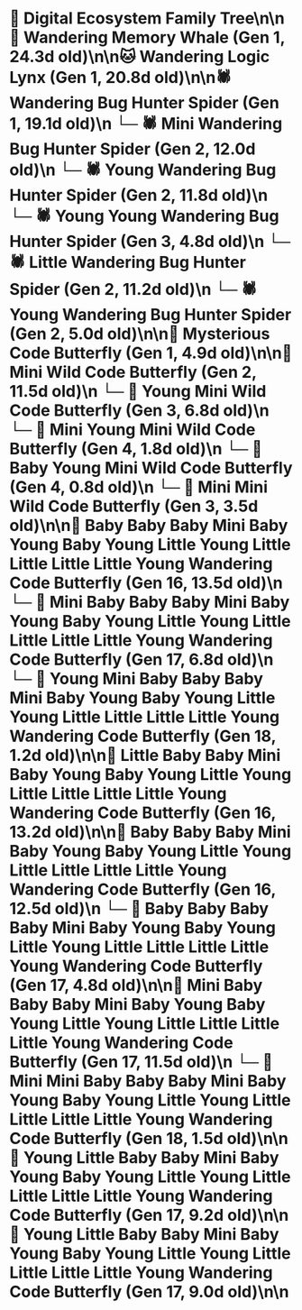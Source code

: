 # 🌳 Digital Ecosystem Family Tree\n\n🐋 Wandering Memory Whale (Gen 1, 24.3d old)\n\n🐱 Wandering Logic Lynx (Gen 1, 20.8d old)\n\n🕷️ Wandering Bug Hunter Spider (Gen 1, 19.1d old)\n  └─ 🕷️ Mini Wandering Bug Hunter Spider (Gen 2, 12.0d old)\n  └─ 🕷️ Young Wandering Bug Hunter Spider (Gen 2, 11.8d old)\n    └─ 🕷️ Young Young Wandering Bug Hunter Spider (Gen 3, 4.8d old)\n  └─ 🕷️ Little Wandering Bug Hunter Spider (Gen 2, 11.2d old)\n  └─ 🕷️ Young Wandering Bug Hunter Spider (Gen 2, 5.0d old)\n\n🦋 Mysterious Code Butterfly (Gen 1, 4.9d old)\n\n🦋 Mini Wild Code Butterfly (Gen 2, 11.5d old)\n  └─ 🦋 Young Mini Wild Code Butterfly (Gen 3, 6.8d old)\n    └─ 🦋 Mini Young Mini Wild Code Butterfly (Gen 4, 1.8d old)\n    └─ 🦋 Baby Young Mini Wild Code Butterfly (Gen 4, 0.8d old)\n  └─ 🦋 Mini Mini Wild Code Butterfly (Gen 3, 3.5d old)\n\n🦋 Baby Baby Baby Mini Baby Young Baby Young Little Young Little Little Little Little Young Wandering Code Butterfly (Gen 16, 13.5d old)\n  └─ 🦋 Mini Baby Baby Baby Mini Baby Young Baby Young Little Young Little Little Little Little Young Wandering Code Butterfly (Gen 17, 6.8d old)\n    └─ 🦋 Young Mini Baby Baby Baby Mini Baby Young Baby Young Little Young Little Little Little Little Young Wandering Code Butterfly (Gen 18, 1.2d old)\n\n🦋 Little Baby Baby Mini Baby Young Baby Young Little Young Little Little Little Little Young Wandering Code Butterfly (Gen 16, 13.2d old)\n\n🦋 Baby Baby Baby Mini Baby Young Baby Young Little Young Little Little Little Little Young Wandering Code Butterfly (Gen 16, 12.5d old)\n  └─ 🦋 Baby Baby Baby Baby Mini Baby Young Baby Young Little Young Little Little Little Little Young Wandering Code Butterfly (Gen 17, 4.8d old)\n\n🦋 Mini Baby Baby Baby Mini Baby Young Baby Young Little Young Little Little Little Little Young Wandering Code Butterfly (Gen 17, 11.5d old)\n  └─ 🦋 Mini Mini Baby Baby Baby Mini Baby Young Baby Young Little Young Little Little Little Little Young Wandering Code Butterfly (Gen 18, 1.5d old)\n\n🦋 Young Little Baby Baby Mini Baby Young Baby Young Little Young Little Little Little Little Young Wandering Code Butterfly (Gen 17, 9.2d old)\n\n🦋 Young Little Baby Baby Mini Baby Young Baby Young Little Young Little Little Little Little Young Wandering Code Butterfly (Gen 17, 9.0d old)\n\n